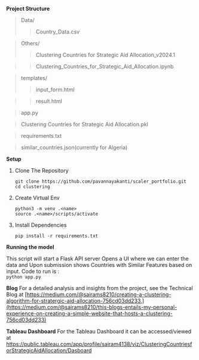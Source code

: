 **Project Structure**
>Data/
>>Country_Data.csv

>Others/
>>Clustering Countries for Strategic Aid Allocation_v2024.1

>>Clustering_Countries_for_Strategic_Aid_Allocation.ipynb

>templates/
>>input_form.html

>>result.html

>app.py

>Clustering Countries for Strategic Aid Allocation.pkl

>requirements.txt

>similar_countries.json(currently for Algeria)


**Setup**
1. Clone The Repository
   ```
   git clone https://github.com/pavannayakanti/scaler_portfolio.git
   cd clustering
   ```
2. Create Virtual Env
    ```
    python3 -m venv .<name>
    source .<name>/scripts/activate
    ```
3. Install Dependencies
   ```
   pip install -r requirements.txt
   ```

**Running the model**

This script will start a Flask API server Opens a UI where we can enter the data and Upon submission shows Countries with Similar Features based on input. Code to run is :  
    ```
    python app.py
    ```

**Blog**
For a detailed analysis and insights from the project, see the Technical Blog at [https://medium.com/@sairams8210/creating-a-clustering-algorithm-for-stratergic-aid-allocation-756cd03dd233.](https://medium.com/@sairams8210/this-blogs-entails-my-personal-experience-on-creating-a-simple-website-that-hosts-a-clustering-756cd03dd233)

**Tableau Dashboard**
For the Tableau Dashboard it can be accessed/viewed at https://public.tableau.com/app/profile/sairam4138/viz/ClusteringCountriesforStrategicAidAllocation/Dasboard
